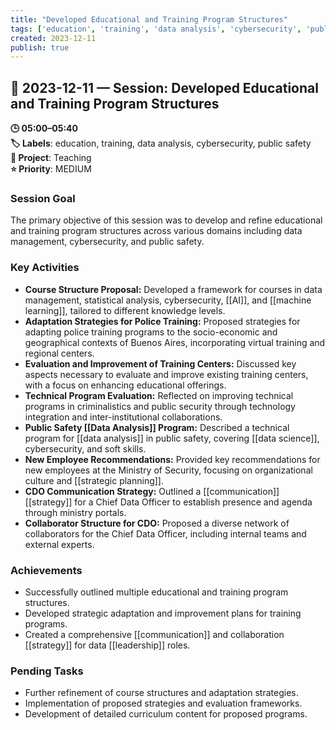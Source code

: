 ```yaml
---
title: "Developed Educational and Training Program Structures"
tags: ['education', 'training', 'data analysis', 'cybersecurity', 'public safety']
created: 2023-12-11
publish: true
---
```


## 📅 2023-12-11 — Session: Developed Educational and Training Program Structures

**🕒 05:00–05:40**  
**🏷️ Labels**: education, training, data analysis, cybersecurity, public safety  
**📂 Project**: Teaching  
**⭐ Priority**: MEDIUM  


### Session Goal
The primary objective of this session was to develop and refine educational and training program structures across various domains including data management, cybersecurity, and public safety.

### Key Activities
- **Course Structure Proposal:** Developed a framework for courses in data management, statistical analysis, cybersecurity, [[AI]], and [[machine learning]], tailored to different knowledge levels.
- **Adaptation Strategies for Police Training:** Proposed strategies for adapting police training programs to the socio-economic and geographical contexts of Buenos Aires, incorporating virtual training and regional centers.
- **Evaluation and Improvement of Training Centers:** Discussed key aspects necessary to evaluate and improve existing training centers, with a focus on enhancing educational offerings.
- **Technical Program Evaluation:** Reflected on improving technical programs in criminalistics and public security through technology integration and inter-institutional collaborations.
- **Public Safety [[Data Analysis]] Program:** Described a technical program for [[data analysis]] in public safety, covering [[data science]], cybersecurity, and soft skills.
- **New Employee Recommendations:** Provided key recommendations for new employees at the Ministry of Security, focusing on organizational culture and [[strategic planning]].
- **CDO Communication Strategy:** Outlined a [[communication]] [[strategy]] for a Chief Data Officer to establish presence and agenda through ministry portals.
- **Collaborator Structure for CDO:** Proposed a diverse network of collaborators for the Chief Data Officer, including internal teams and external experts.

### Achievements
- Successfully outlined multiple educational and training program structures.
- Developed strategic adaptation and improvement plans for training programs.
- Created a comprehensive [[communication]] and collaboration [[strategy]] for data [[leadership]] roles.

### Pending Tasks
- Further refinement of course structures and adaptation strategies.
- Implementation of proposed strategies and evaluation frameworks.
- Development of detailed curriculum content for proposed programs.
